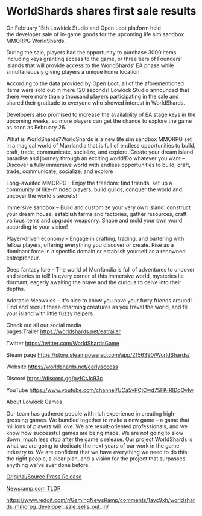 # WorldShards shares first sale results

On February 15th Lowkick Studio and Open Loot platform held the developer sale of in-game goods for the upcoming life sim sandbox MMORPG WorldShards.

During the sale, players had the opportunity to purchase 3000 items including keys granting access to the game, or three tiers of Founders’ islands that will provide access to the WorldShards’ EA phase while simultaneously giving players a unique home location.

According to the data provided by Open Loot, all of the aforementioned items were sold out in mere 120 seconds! Lowkick Studio announced that there were more than a thousand players participating in the sale and shared their gratitude to everyone who showed interest in WorldShards.

Developers also promised to increase the availability of EA stage keys in the upcoming weeks, so more players can get the chance to explore the game as soon as February 26.

What is WorldShards?WorldShards is a new life sim sandbox MMORPG set in a magical world of Murrlandia that is full of endless opportunities to build, craft, trade, communicate, socialize, and explore. Create your dream island paradise and journey through an exciting world!Do whatever you want – Discover a fully immersive world with endless opportunities to build, craft, trade, communicate, socialize, and explore

Long-awaited MMORPG – Enjoy the freedom: find friends, set up a community of like-minded players, build guilds, conquer the world and uncover the world's secrets!

Immersive sandbox – Build and customize your very own island: construct your dream house, establish farms and factories, gather resources, craft various items and upgrade weaponry. Shape and mold your own world according to your vision!

Player-driven economy – Engage in crafting, trading, and bartering with fellow players, offering everything you discover or create. Rise as a dominant force in a specific domain or establish yourself as a renowned entrepreneur.

Deep fantasy lore – The world of Murrlandia is full of adventures to uncover and stories to tell! In every corner of this immersive world, mysteries lie dormant, eagerly awaiting the brave and the curious to delve into their depths.

Adorable Meowkles – It's nice to know you have your furry friends around! Find and recruit these charming creatures as you travel the world, and fill your island with little fuzzy helpers.

Check out all our social media pages:Trailer https://worldshards.net/eatrailer

Twitter https://twitter.com/WorldShardsGame

Steam page https://store.steampowered.com/app/2156390/WorldShards/

Website https://worldshards.net/earlyaccess

Discord https://discord.gg/pyfCtJc93c

YouTube https://www.youtube.com/channel/UCa5vPCjCwd75FK-RIDqOyIw

About Lowkick Games

Our team has gathered people with rich experience in creating high-grossing games. We bundled together to make a new game – a game that millions of players will love. We are result-oriented professionals, and we know how successful games are being made. We are not going to slow down, much less stop after the game's release. Our project WorldShards is what we are going to dedicate the next years of our work in the game industry to. We are confident that we have everything we need to do this: the right people, a clear plan, and a vision for the project that surpasses anything we've ever done before. 

[Original/Source Press Release](https://blockchainwire.io/press-release/worldshards-shares-first-sale-results)
                    

[Newsramp.com TLDR](None) 

https://www.reddit.com/r/GamingNewsRamp/comments/1avc9xh/worldshards_mmorpg_developer_sale_sells_out_in/